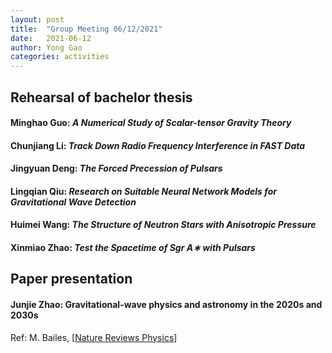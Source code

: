 ```yaml
---
layout: post
title:  "Group Meeting 06/12/2021"
date:   2021-06-12
author: Yong Gao
categories: activities
---
```


## Rehearsal of bachelor thesis

#### Minghao Guo: *A Numerical Study of Scalar-tensor Gravity Theory* 

#### Chunjiang Li: *Track Down Radio Frequency Interference in FAST Data*

#### Jingyuan Deng:  *The Forced Precession of Pulsars*

#### Lingqian Qiu:  *Research on Suitable Neural Network Models for Gravitational Wave Detection*

#### Huimei Wang: *The Structure of Neutron Stars with Anisotropic Pressure*

#### Xinmiao Zhao: *Test the Spacetime of Sgr A∗ with Pulsars*

##  Paper presentation

#### Junjie Zhao: Gravitational-wave physics and astronomy in the 2020s and 2030s

Ref: M. Bailes, [[Nature Reviews Physics](https://www.nature.com/articles/s42254-021-00303-8)]





